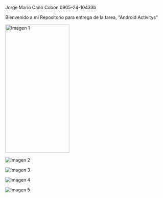 Jorge Mario Cano Cobon                                     0905-24-10433b


Bienvenido a mi Repositorio para entrega de la tarea, "Android Activitys"

<img src="./Imagenesfuente/captura1.jpg" alt="Imagen 1" width="200" height="400"/>


![Imagen 2](./Imagenesfuente/captura2.jpg)

![Imagen 3](./Imagenesfuente/captura3.jpg)

![Imagen 4](./Imagenesfuente/captura4.jpg)

![Imagen 5](./Imagenesfuente/captura5.jpg)

